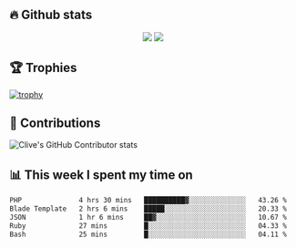 ## &#128293; Github stats

<!-- GitHub Readme Streak Stats - https://github.com/DenverCoder1/github-readme-streak-stats -->
<p align="center">

<picture>
  <source 
    srcset="https://github-readme-stats.vercel.app/api?username=clivewalkden&count_private=true&show_icons=true&theme=darcula"
    media="(prefers-color-scheme: dark)"
  />
  <source
    srcset="https://github-readme-stats.vercel.app/api?username=clivewalkden&count_private=true&show_icons=true&theme=calm"
    media="(prefers-color-scheme: light), (prefers-color-scheme: no-preference)"
  />
  <img src="https://github-readme-stats.vercel.app/api?username=clivewalkden&count_private=true&show_icons=true&theme=darcula" />
</picture>

<a href="https://git.io/streak-stats" target="_blank">
  <img src="http://github-readme-streak-stats.herokuapp.com?user=clivewalkden&theme=darcula&date_format=j%20M%5B%20Y%5D" />
</a>

</p>

## &#127942; Trophies
[![trophy](https://github-profile-trophy.vercel.app/?username=clivewalkden&theme=onedark)](https://github.com/clivewalkden/github-profile-trophy)

## &#129309; Contributions
![Clive's GitHub Contributor stats](https://github-contributor-stats.vercel.app/api?username=clivewalkden)

## &#128202; This week I spent my time on
<!--START_SECTION:waka-->

```txt
PHP              4 hrs 30 mins   ██████████▓░░░░░░░░░░░░░░   43.26 %
Blade Template   2 hrs 6 mins    █████░░░░░░░░░░░░░░░░░░░░   20.33 %
JSON             1 hr 6 mins     ██▓░░░░░░░░░░░░░░░░░░░░░░   10.67 %
Ruby             27 mins         █░░░░░░░░░░░░░░░░░░░░░░░░   04.33 %
Bash             25 mins         █░░░░░░░░░░░░░░░░░░░░░░░░   04.11 %
```

<!--END_SECTION:waka-->
